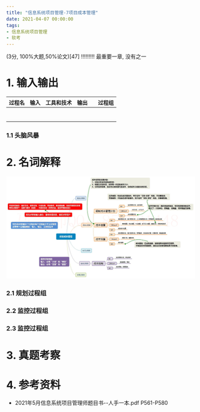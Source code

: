 ```yaml
---
title: "信息系统项目管理-7项目成本管理"
date: 2021-04-07 00:00:00
tags:
- 信息系统项目管理
- 软考
---
```


(3分, 100%大题,50%论文)[47] !!!!!!!!! 最重要一章, 没有之一



# 1. 输入输出

| 过程名 | 输入 | 工具和技术 | 输出 |      | 过程组 |
| ------ | ---- | ---------- | ---- | ---- | ------ |
|        |      |            |      |      |        |
|        |      |            |      |      |        |
|        |      |            |      |      |        |
|        |      |            |      |      |        |
|        |      |            |      |      |        |
|        |      |            |      |      |        |
|        |      |            |      |      |        |

<!-- more -->

### 1.1 头脑风暴



# 2. 名词解释

![4](%E4%BF%A1%E6%81%AF%E7%B3%BB%E7%BB%9F%E9%A1%B9%E7%9B%AE%E7%AE%A1%E7%90%86-7%E9%A1%B9%E7%9B%AE%E6%88%90%E6%9C%AC%E7%AE%A1%E7%90%86/4.jpg)

### 2.1 规划过程组

### 2.2 监控过程组

### 2.3 监控过程组



# 3. 真题考察



# 4. 参考资料

+ 2021年5月信息系统项目管理师题目书--人手一本.pdf P561-P580

